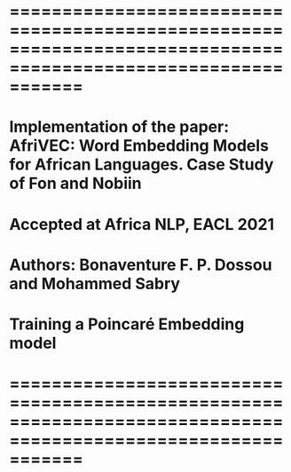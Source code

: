 # =============================================================================================================== #
# Implementation of the paper: AfriVEC: Word Embedding Models for African Languages. Case Study of Fon and Nobiin #
# Accepted at Africa NLP, EACL 2021                                                                               #  
# Authors: Bonaventure F. P. Dossou and Mohammed Sabry                                                            #
# Training a Poincaré Embedding model                                                                             #
# =============================================================================================================== #
